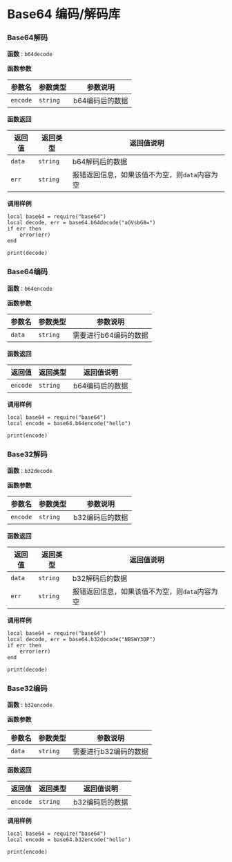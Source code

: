 # Base64 编码/解码库


### Base64解码

**函数** : `b64decode`


**函数参数**

参数名 | 参数类型 | 参数说明
---- | ---- | ----
`encode` | `string` | b64编码后的数据


**函数返回**

返回值 | 返回类型 | 返回值说明
---- | ---- | ----
`data` | `string` | b64解码后的数据
`err` | `string` | 报错返回信息，如果该值不为空，则`data`内容为空

**调用样例**

```poc
local base64 = require("base64")
local decode, err = base64.b64decode("aGVsbG8=")
if err then
    error(err)
end

print(decode)
```


### Base64编码

**函数** : `b64encode`


**函数参数**

参数名 | 参数类型 | 参数说明
---- | ---- | ----
`data` | `string` | 需要进行b64编码的数据


**函数返回**

返回值 | 返回类型 | 返回值说明
---- | ---- | ----
`encode` | `string` | b64编码后的数据

**调用样例**

```poc
local base64 = require("base64")
local encode = base64.b64encode("hello")

print(encode)
```



### Base32解码

**函数** : `b32decode`


**函数参数**

参数名 | 参数类型 | 参数说明
---- | ---- | ----
`encode` | `string` | b32编码后的数据


**函数返回**

返回值 | 返回类型 | 返回值说明
---- | ---- | ----
`data` | `string` | b32解码后的数据
`err` | `string` | 报错返回信息，如果该值不为空，则`data`内容为空

**调用样例**

```poc
local base64 = require("base64")
local decode, err = base64.b32decode("NBSWY3DP")
if err then
    error(err)
end

print(decode)
```



### Base32编码

**函数** : `b32encode`


**函数参数**

参数名 | 参数类型 | 参数说明
---- | ---- | ----
`data` | `string` | 需要进行b32编码的数据


**函数返回**

返回值 | 返回类型 | 返回值说明
---- | ---- | ----
`encode` | `string` | b32编码后的数据

**调用样例**

```poc
local base64 = require("base64")
local encode = base64.b32encode("hello")

print(encode)
```

